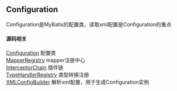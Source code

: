 Configuration
-------------

Configuration是MyBatis的配置类，读取xml配置是Configuration的重点
#### 源码相关
[Configuration](src/main/java/org/apache/ibatis/session/Configuration.java) 配置类  
[MapperRegistry](src/main/java/org/apache/ibatis/binding/MapperRegistry.java) mapper注册中心  
[InterceptorChain](src/main/java/org/apache/ibatis/plugin/InterceptorChain.java) 插件链  
[TypeHandlerRegistry](src/main/java/org/apache/ibatis/type/TypeHandlerRegistry.java) 类型转换注册  
[XMLConfigBuilder](src/main/java/org/apache/ibatis/builder/xml/XMLConfigBuilder.java) 解析xml配置，用于生成Configuration实例  









